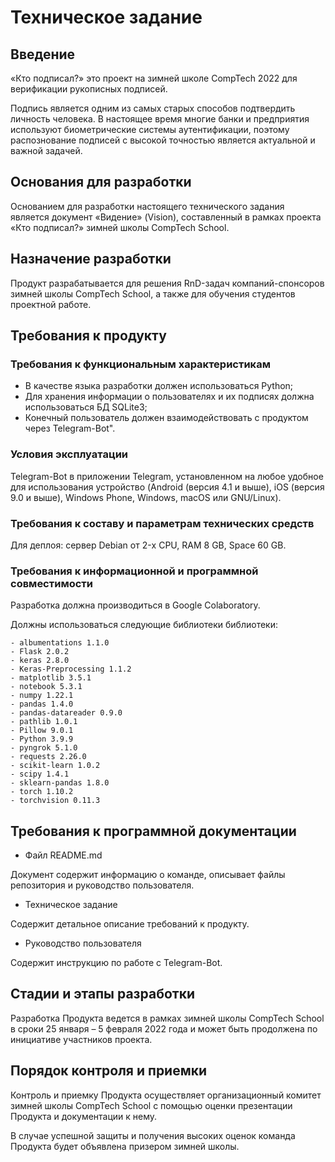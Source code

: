 # Техническое задание
 
## Введение
 
«Кто подписал?» это проект на зимней школе CompTech 2022 для верификации рукописных подписей.

Подпись является одним из самых старых способов подтвердить личность человека. В настоящее время многие банки и предприятия используют биометрические системы аутентификации, поэтому распознование подписей с высокой точностью является актуальной и важной задачей.
 
## Основания для разработки
 
Основанием для разработки настоящего технического задания является документ «Видение» (Vision), 
составленный в рамках проекта «Кто подписал?» зимней школы CompTech School.
 
## Назначение разработки
 
Продукт разрабатывается для решения RnD-задач компаний-спонсоров зимней школы CompTech School, а также для обучения студентов проектной работе.
 
## Требования к продукту
 
### Требования к функциональным характеристикам
 
- В качестве языка разработки должен использоваться Python;
- Для хранения информации о пользователях и их подписях должна использоваться БД SQLite3;
- Конечный пользователь должен взаимодействовать с продуктом через Telegram-Bot".
 
### Условия эксплуатации
 
Telegram-Bot в приложении Telegram, установленном на любое удобное для использования устройство (Android (версия 4.1 и выше), iOS (версия 9.0 и выше), Windows Phone, Windows, macOS или GNU/Linux). 
 
### Требования к составу и параметрам технических средств
 
Для деплоя: сервер Debian от 2-x CPU, RAM 8 GB, Space 60 GB.
 
### Требования к информационной и программной совместимости

Разработка должна производиться в Google Colaboratory. 

Должны использоваться следующие библиотеки библиотеки: 

    - albumentations 1.1.0
    - Flask 2.0.2
    - keras 2.8.0
    - Keras-Preprocessing 1.1.2
    - matplotlib 3.5.1
    - notebook 5.3.1
    - numpy 1.22.1
    - pandas 1.4.0
    - pandas-datareader 0.9.0
    - pathlib 1.0.1
    - Pillow 9.0.1
    - Python 3.9.9
    - pyngrok 5.1.0
    - requests 2.26.0
    - scikit-learn 1.0.2
    - scipy 1.4.1
    - sklearn-pandas 1.8.0
    - torch 1.10.2
    - torchvision 0.11.3
 
## Требования к программной документации

- Файл README.md

Документ содержит информацию о команде, описывает файлы репозитория и руководство пользователя.

- Техническое задание

Содержит детальное описание требований к продукту.

- Руководство пользователя

Содержит инструкцию по работе с Telegram-Bot.
 
## Стадии и этапы разработки
 
Разработка Продукта ведется в рамках зимней школы CompTech School в сроки 25 января – 5 февраля 2022 года и может быть продолжена по инициативе участников проекта.
 
## Порядок контроля и приемки

Контроль и приемку Продукта осуществляет организационный комитет зимней школы CompTech School с помощью оценки презентации Продукта и документации к нему.

В случае успешной защиты и получения высоких оценок команда Продукта будет объявлена призером зимней школы.
